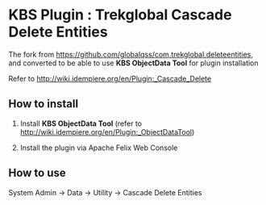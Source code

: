 # KBS Plugin : Trekglobal Cascade Delete Entities

The fork from https://github.com/globalqss/com.trekglobal.deleteentities, and converted to be able to use **KBS ObjectData Tool** for plugin installation

Refer to http://wiki.idempiere.org/en/Plugin:_Cascade_Delete

## How to install

1. Install **KBS ObjectData Tool**
(refer to http://wiki.idempiere.org/en/Plugin:_ObjectDataTool)

2. Install the plugin via Apache Felix Web Console

## How to use

System Admin -> Data -> Utility -> Cascade Delete Entities

